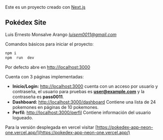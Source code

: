 Este es un proyecto creado con [Next.js](https://nextjs.org/)

## Pokédex Site

Luis Ernesto Monsalve Arango
*luisem0011@gmail.com*

Comandos básicos para iniciar el proyecto:

```bash
npm i
npm  run  dev
```

Por defecto abre en [http://localhost:3000](http://localhost:3000)

Cuenta con 3 páginas implementadas:

- **Inicio/Login:** [http://localhost:3000](http://localhost:3000) cuenta con un acceso por usuario y contraseña, el usuario para pruebas es **user@example.com** y la contraseña es **pass0011**.
- **Dashboard:** [http://localhost:3000/dashboard](http://localhost:3000/dashboard) Contiene una lista de 24 pokemones en páginas de 10 pokemones.
- **Perfil:** [http://localhost:3000/perfil](http://localhost:3000/perfil) Contiene información del usuario logueado.

Para la versión desplegada en vercel visitar [https://pokedex-app-neon-one.vercel.app/](https://pokedex-app-neon-one.vercel.app/)
